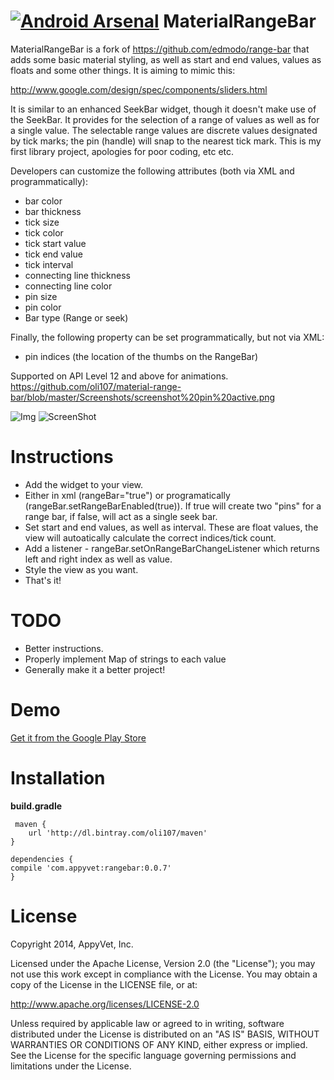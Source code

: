 [![Android Arsenal](https://img.shields.io/badge/Android%20Arsenal-MaterialRangeBar-brightgreen.svg?style=flat)](https://android-arsenal.com/details/1/1272)
MaterialRangeBar
=======
MaterialRangeBar is a fork of https://github.com/edmodo/range-bar that adds some basic material styling, as well as start and end values, values as floats and some other things. It is aiming to mimic this:

http://www.google.com/design/spec/components/sliders.html

It is similar to an enhanced SeekBar widget, though it doesn't make use of the SeekBar. It provides for the selection of a range of values as well as for a single value. The selectable range values are discrete values designated by tick marks; the pin (handle) will snap to the nearest tick mark. This is my first library project, apologies for poor coding, etc etc.

Developers can customize the following attributes (both via XML and programmatically):

- bar color
- bar thickness
- tick size
- tick color
- tick start value
- tick end value
- tick interval
- connecting line thickness
- connecting line color
- pin size
- pin color
- Bar type (Range or seek)

Finally, the following property can be set programmatically, but not via XML:
- pin indices (the location of the thumbs on the RangeBar)

Supported on API Level 12 and above for animations.
https://github.com/oli107/material-range-bar/blob/master/Screenshots/screenshot%20pin%20active.png

![Img](https://github.com/oli107/material-range-bar/blob/master/Screenshots/pin%20expand.gif)
![ScreenShot](https://github.com/oli107/material-range-bar/blob/master/Screenshots/screenshot.png)

Instructions
=======
- Add the widget to your view.
- Either in xml (rangeBar="true") or programatically (rangeBar.setRangeBarEnabled(true)). If true will create two "pins" for a range bar, if false, will act as a single seek bar.
- Set start and end values, as well as interval. These are float values, the view will autoatically calculate the correct indices/tick count.
- Add a listener - rangeBar.setOnRangeBarChangeListener which returns left and right index as well as value.
- Style the view as you want.
- That's it!


TODO
=======
- Better instructions.
- Properly implement Map of strings to each value
- Generally make it a better project!

Demo
=======
[Get it from the Google Play Store](https://play.google.com/store/apps/details?id=com.appyvet.rangebarsample)


Installation
=======

**build.gradle**

	 maven {
        url 'http://dl.bintray.com/oli107/maven'
    }

	dependencies {
    compile 'com.appyvet:rangebar:0.0.7'
	}

License
=======
Copyright 2014, AppyVet, Inc. 

Licensed under the Apache License, Version 2.0 (the "License"); you may not use this work except in compliance with the License.
You may obtain a copy of the License in the LICENSE file, or at:

http://www.apache.org/licenses/LICENSE-2.0

Unless required by applicable law or agreed to in writing, software distributed under the License is distributed on an "AS IS" BASIS, WITHOUT WARRANTIES OR CONDITIONS OF ANY KIND, either express or implied. See the License for the specific language governing permissions and limitations under the License.

